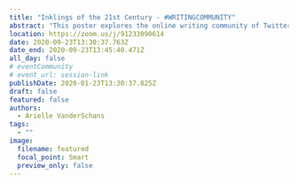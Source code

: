 ```yaml
---
title: "Inklings of the 21st Century - #WRITINGCOMMUNITY"
abstract: "This poster explores the online writing community of Twitter, #writingcommunity, and the ways in which writers seek information in a community of practice. This early work reviews the existing literature and determines appropriate research methods to explore the relationships between writers and the effect a community of practice has on their work."
location: https://zoom.us/j/91233090614
date: 2020-09-23T13:30:37.763Z
date_end: 2020-09-23T13:45:40.471Z
all_day: false
# eventCommunity
# event_url: session-link
publishDate: 2020-01-23T13:30:37.825Z
draft: false
featured: false
authors:
  - Arielle VanderSchans
tags:
  - ""
image:
  filename: featured
  focal_point: Smart
  preview_only: false
---
```

